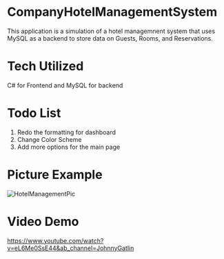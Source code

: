 # CompanyHotelManagementSystem
This application is a simulation of a hotel managemnent system that uses MySQL as a backend to store data on Guests, Rooms, and Reservations.

# Tech Utilized
C# for Frontend and MySQL for backend

# Todo List
1. Redo the formatting for dashboard
2. Change Color Scheme
3. Add more options for the main page

# Picture Example
![HotelManagementPic](https://user-images.githubusercontent.com/110202155/195761792-b4c03e95-8283-4a02-9251-9f2fe7692281.png)

# Video Demo
https://www.youtube.com/watch?v=eL6Me0SsE44&ab_channel=JohnnyGatlin
